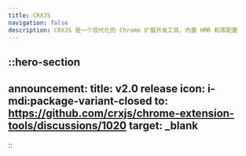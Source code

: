 ```yaml
---
title: CRXJS
navigation: false
description: CRXJS 是一个现代化的 Chrome 扩展开发工具，内置 HMR 和零配置
---
```


::hero-section
---
announcement:
  title: v2.0 release
  icon: i-mdi:package-variant-closed
  to: https://github.com/crxjs/chrome-extension-tools/discussions/1020
  target: _blank
---
::
